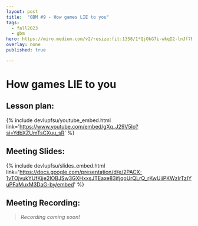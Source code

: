 ```yaml
---
layout: post
title:  "GBM #9 - How games LIE to you"
tags:
  - fall2023
  - gbm
hero: https://miro.medium.com/v2/resize:fit:1358/1*QjOkG7i-wkqI2-lnJf7B_g.gif
overlay: none
published: true

---
```


# How games LIE to you

## Lesson plan:

{% include devlupfsu/youtube_embed.html link='https://www.youtube.com/embed/gXq_J29V5Io?si=YdbXZUmTsCXuu_sR' %}

## Meeting Slides:
{% include devlupfsu/slides_embed.html link='https://docs.google.com/presentation/d/e/2PACX-1vTOjvukYUfKije2IOBJSw3GXHxxsJTEaxe83ifjqoUrQLrQ_rKwUiiPKWzIrTzIYuPFaMuxM3DaG-by/embed' %}

## Meeting Recording:

> *Recording coming soon!*
